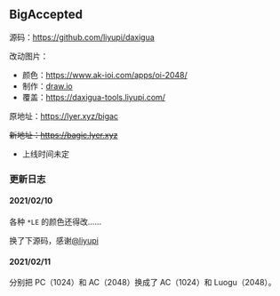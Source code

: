 ## BigAccepted
源码：https://github.com/liyupi/daxigua

改动图片：

- 颜色：<https://www.ak-ioi.com/apps/oi-2048/>
- 制作：[draw.io](https://app.diagrams.net/)
- 覆盖：<https://daxigua-tools.liyupi.com/>

原地址：<https://lyer.xyz/bigac>

~~新地址：<https://bagic.lyer.xyz>~~

- 上线时间未定

### 更新日志

#### 2021/02/10

各种 `*LE` 的颜色还得改……

换了下源码，感谢[@liyupi](https://github.com/liyupi)

#### 2021/02/11

分别把 PC（1024）和 AC（2048）换成了 AC（1024）和 Luogu（2048）。